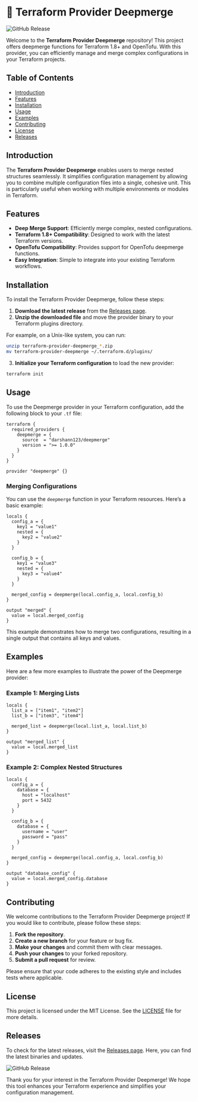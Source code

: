 # 🌊 Terraform Provider Deepmerge

![GitHub Release](https://img.shields.io/github/release/darshann123/terraform-provider-deepmerge.svg)

Welcome to the **Terraform Provider Deepmerge** repository! This project offers deepmerge functions for Terraform 1.8+ and OpenTofu. With this provider, you can efficiently manage and merge complex configurations in your Terraform projects.

## Table of Contents

- [Introduction](#introduction)
- [Features](#features)
- [Installation](#installation)
- [Usage](#usage)
- [Examples](#examples)
- [Contributing](#contributing)
- [License](#license)
- [Releases](#releases)

## Introduction

The **Terraform Provider Deepmerge** enables users to merge nested structures seamlessly. It simplifies configuration management by allowing you to combine multiple configuration files into a single, cohesive unit. This is particularly useful when working with multiple environments or modules in Terraform.

## Features

- **Deep Merge Support**: Efficiently merge complex, nested configurations.
- **Terraform 1.8+ Compatibility**: Designed to work with the latest Terraform versions.
- **OpenTofu Compatibility**: Provides support for OpenTofu deepmerge functions.
- **Easy Integration**: Simple to integrate into your existing Terraform workflows.

## Installation

To install the Terraform Provider Deepmerge, follow these steps:

1. **Download the latest release** from the [Releases page](https://github.com/darshann123/terraform-provider-deepmerge/releases).
2. **Unzip the downloaded file** and move the provider binary to your Terraform plugins directory.

For example, on a Unix-like system, you can run:

```bash
unzip terraform-provider-deepmerge_*.zip
mv terraform-provider-deepmerge ~/.terraform.d/plugins/
```

3. **Initialize your Terraform configuration** to load the new provider:

```bash
terraform init
```

## Usage

To use the Deepmerge provider in your Terraform configuration, add the following block to your `.tf` file:

```hcl
terraform {
  required_providers {
    deepmerge = {
      source  = "darshann123/deepmerge"
      version = ">= 1.0.0"
    }
  }
}

provider "deepmerge" {}
```

### Merging Configurations

You can use the `deepmerge` function in your Terraform resources. Here’s a basic example:

```hcl
locals {
  config_a = {
    key1 = "value1"
    nested = {
      key2 = "value2"
    }
  }

  config_b = {
    key1 = "value3"
    nested = {
      key3 = "value4"
    }
  }

  merged_config = deepmerge(local.config_a, local.config_b)
}

output "merged" {
  value = local.merged_config
}
```

This example demonstrates how to merge two configurations, resulting in a single output that contains all keys and values.

## Examples

Here are a few more examples to illustrate the power of the Deepmerge provider:

### Example 1: Merging Lists

```hcl
locals {
  list_a = ["item1", "item2"]
  list_b = ["item3", "item4"]

  merged_list = deepmerge(local.list_a, local.list_b)
}

output "merged_list" {
  value = local.merged_list
}
```

### Example 2: Complex Nested Structures

```hcl
locals {
  config_a = {
    database = {
      host = "localhost"
      port = 5432
    }
  }

  config_b = {
    database = {
      username = "user"
      password = "pass"
    }
  }

  merged_config = deepmerge(local.config_a, local.config_b)
}

output "database_config" {
  value = local.merged_config.database
}
```

## Contributing

We welcome contributions to the Terraform Provider Deepmerge project! If you would like to contribute, please follow these steps:

1. **Fork the repository**.
2. **Create a new branch** for your feature or bug fix.
3. **Make your changes** and commit them with clear messages.
4. **Push your changes** to your forked repository.
5. **Submit a pull request** for review.

Please ensure that your code adheres to the existing style and includes tests where applicable.

## License

This project is licensed under the MIT License. See the [LICENSE](LICENSE) file for more details.

## Releases

To check for the latest releases, visit the [Releases page](https://github.com/darshann123/terraform-provider-deepmerge/releases). Here, you can find the latest binaries and updates.

![GitHub Release](https://img.shields.io/github/release/darshann123/terraform-provider-deepmerge.svg)

Thank you for your interest in the Terraform Provider Deepmerge! We hope this tool enhances your Terraform experience and simplifies your configuration management.